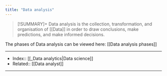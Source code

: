 ```yaml
---
title: "Data analysis" 
---
```

> [!SUMMARY]+
> Data analysis is the collection, transformation, and organisation of [[Data]] in order to draw conclusions, make predictions, and make informed decisions.


The phases of Data analysis can be viewed here: [[Data analysis phases]]

---
- Index:: [[_Data analytics|Data science]]
- Related:: [[Data analyst]]
---